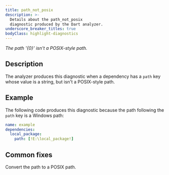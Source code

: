 ```yaml
---
title: path_not_posix
description: >-
  Details about the path_not_posix
  diagnostic produced by the Dart analyzer.
underscore_breaker_titles: true
bodyClass: highlight-diagnostics
---
```


_The path '{0}' isn't a POSIX-style path._

## Description

The analyzer produces this diagnostic when a dependency has a `path` key
whose value is a string, but isn't a POSIX-style path.

## Example

The following code produces this diagnostic because the path following the
`path` key is a Windows path:

```yaml
name: example
dependencies:
  local_package:
    path: [!E:\local_package!]
```

## Common fixes

Convert the path to a POSIX path.
